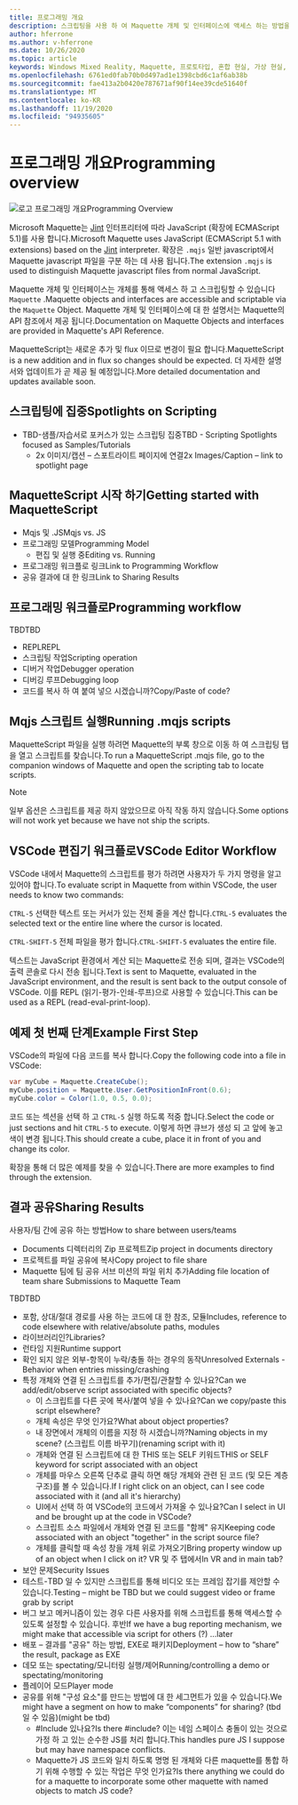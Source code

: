 ```yaml
---
title: 프로그래밍 개요
description: 스크립팅을 사용 하 여 Maquette 개체 및 인터페이스에 액세스 하는 방법을 알아봅니다.
author: hferrone
ms.author: v-hferrone
ms.date: 10/26/2020
ms.topic: article
keywords: Windows Mixed Reality, Maquette, 프로토타입, 혼합 현실, 가상 현실, VR, MR, 피드백, 피드백 허브, 버그
ms.openlocfilehash: 6761ed0fab70b0d497ad1e1398cbd6c1af6ab38b
ms.sourcegitcommit: fae413a2b0420e787671af90f14ee39cde51640f
ms.translationtype: MT
ms.contentlocale: ko-KR
ms.lasthandoff: 11/19/2020
ms.locfileid: "94935605"
---
```

# <a name="programming-overview"></a><span data-ttu-id="d27ce-104">프로그래밍 개요</span><span class="sxs-lookup"><span data-stu-id="d27ce-104">Programming overview</span></span>

<!-- TODO(Harrison): Need consolidated logo with text -->

![로고](../images/MaquetteIcon.png) <span data-ttu-id="d27ce-106">프로그래밍 개요</span><span class="sxs-lookup"><span data-stu-id="d27ce-106">Programming Overview</span></span>

<span data-ttu-id="d27ce-107">Microsoft Maquette는 [Jint](https://github.com/sebastienros/jint) 인터프리터에 따라 JavaScript (확장에 ECMAScript 5.1)를 사용 합니다.</span><span class="sxs-lookup"><span data-stu-id="d27ce-107">Microsoft Maquette uses JavaScript (ECMAScript 5.1 with extensions) based on the [Jint](https://github.com/sebastienros/jint) interpreter.</span></span> <span data-ttu-id="d27ce-108">확장은 `.mqjs` 일반 javascript에서 Maquette javascript 파일을 구분 하는 데 사용 됩니다.</span><span class="sxs-lookup"><span data-stu-id="d27ce-108">The extension `.mqjs` is used to distinguish Maquette javascript files from normal JavaScript.</span></span>

<!-- TODO(Stefan): Need more context and high-level explanation of Maquette objects, their accessible interfaces, and functionality. 
                   - What can they do and what problems can they solve?
                   - Is there a specific link to the Maquette object API that can be included here?  
-->
<span data-ttu-id="d27ce-109">Maquette 개체 및 인터페이스는 개체를 통해 액세스 하 고 스크립팅할 수 있습니다 `Maquette` .</span><span class="sxs-lookup"><span data-stu-id="d27ce-109">Maquette objects and interfaces are accessible and scriptable via the `Maquette` Object.</span></span> <span data-ttu-id="d27ce-110">Maquette 개체 및 인터페이스에 대 한 설명서는 Maquette의 API 참조에서 제공 됩니다.</span><span class="sxs-lookup"><span data-stu-id="d27ce-110">Documentation on Maquette Objects and interfaces are provided in Maquette's API Reference.</span></span>

<!-- TODO(Stefan): Link to roadmap information, which hasn't been documented yet. -->
<span data-ttu-id="d27ce-111">MaquetteScript는 새로운 추가 및 flux 이므로 변경이 필요 합니다.</span><span class="sxs-lookup"><span data-stu-id="d27ce-111">MaquetteScript is a new addition and in flux so changes should be expected.</span></span> <span data-ttu-id="d27ce-112">더 자세한 설명서와 업데이트가 곧 제공 될 예정입니다.</span><span class="sxs-lookup"><span data-stu-id="d27ce-112">More detailed documentation and updates available soon.</span></span>

<!-- TODO(Stefan): Is Spotlights a component or added functionality of Maquette? -->
## <a name="spotlights-on-scripting"></a><span data-ttu-id="d27ce-113">스크립팅에 집중</span><span class="sxs-lookup"><span data-stu-id="d27ce-113">Spotlights on Scripting</span></span>

* <span data-ttu-id="d27ce-114">TBD-샘플/자습서로 포커스가 있는 스크립팅 집중</span><span class="sxs-lookup"><span data-stu-id="d27ce-114">TBD - Scripting Spotlights focused as Samples/Tutorials</span></span>
  * <span data-ttu-id="d27ce-115">2x 이미지/캡션 – 스포트라이트 페이지에 연결</span><span class="sxs-lookup"><span data-stu-id="d27ce-115">2x Images/Caption – link to spotlight page</span></span>

<!-- TODO(Stefan): Each of these bullets need to be fleshed out. -->
## <a name="getting-started-with-maquettescript"></a><span data-ttu-id="d27ce-116">MaquetteScript 시작 하기</span><span class="sxs-lookup"><span data-stu-id="d27ce-116">Getting started with MaquetteScript</span></span>

* <span data-ttu-id="d27ce-117">Mqjs 및 .JS</span><span class="sxs-lookup"><span data-stu-id="d27ce-117">Mqjs vs. JS</span></span>
* <span data-ttu-id="d27ce-118">프로그래밍 모델</span><span class="sxs-lookup"><span data-stu-id="d27ce-118">Programming Model</span></span>
  * <span data-ttu-id="d27ce-119">편집 및 실행 중</span><span class="sxs-lookup"><span data-stu-id="d27ce-119">Editing vs. Running</span></span>
* <span data-ttu-id="d27ce-120">프로그래밍 워크플로 링크</span><span class="sxs-lookup"><span data-stu-id="d27ce-120">Link to Programming Workflow</span></span>
* <span data-ttu-id="d27ce-121">공유 결과에 대 한 링크</span><span class="sxs-lookup"><span data-stu-id="d27ce-121">Link to Sharing Results</span></span>

## <a name="programming-workflow"></a><span data-ttu-id="d27ce-122">프로그래밍 워크플로</span><span class="sxs-lookup"><span data-stu-id="d27ce-122">Programming workflow</span></span>

<!-- TODO(Stefan): Which of these bullets are no longer TBD? We only want to include documentation on existing content. -->
<span data-ttu-id="d27ce-123">TBD</span><span class="sxs-lookup"><span data-stu-id="d27ce-123">TBD</span></span>
* <span data-ttu-id="d27ce-124">REPL</span><span class="sxs-lookup"><span data-stu-id="d27ce-124">REPL</span></span>
* <span data-ttu-id="d27ce-125">스크립팅 작업</span><span class="sxs-lookup"><span data-stu-id="d27ce-125">Scripting operation</span></span>
* <span data-ttu-id="d27ce-126">디버거 작업</span><span class="sxs-lookup"><span data-stu-id="d27ce-126">Debugger operation</span></span>
* <span data-ttu-id="d27ce-127">디버깅 루프</span><span class="sxs-lookup"><span data-stu-id="d27ce-127">Debugging loop</span></span>
* <span data-ttu-id="d27ce-128">코드를 복사 하 여 붙여 넣으 시겠습니까?</span><span class="sxs-lookup"><span data-stu-id="d27ce-128">Copy/Paste of code?</span></span>

## <a name="running-mqjs-scripts"></a><span data-ttu-id="d27ce-129">Mqjs 스크립트 실행</span><span class="sxs-lookup"><span data-stu-id="d27ce-129">Running .mqjs scripts</span></span>

<!-- TODO(Stefan): Need screenshot -->
<span data-ttu-id="d27ce-130">MaquetteScript 파일을 실행 하려면 Maquette의 부록 창으로 이동 하 여 스크립팅 탭을 열고 스크립트를 찾습니다.</span><span class="sxs-lookup"><span data-stu-id="d27ce-130">To run a MaquetteScript .mqjs file, go to the companion windows of Maquette and open the scripting tab to locate scripts.</span></span>

> [!NOTE] 
> <span data-ttu-id="d27ce-131">일부 옵션은 스크립트를 제공 하지 않았으므로 아직 작동 하지 않습니다.</span><span class="sxs-lookup"><span data-stu-id="d27ce-131">Some options will not work yet because we have not ship the scripts.</span></span>

## <a name="vscode-editor-workflow"></a><span data-ttu-id="d27ce-132">VSCode 편집기 워크플로</span><span class="sxs-lookup"><span data-stu-id="d27ce-132">VSCode Editor Workflow</span></span>

<span data-ttu-id="d27ce-133">VSCode 내에서 Maquette의 스크립트를 평가 하려면 사용자가 두 가지 명령을 알고 있어야 합니다.</span><span class="sxs-lookup"><span data-stu-id="d27ce-133">To evaluate script in Maquette from within VSCode, the user needs to know two commands:</span></span>

   <span data-ttu-id="d27ce-134">`CTRL-5` 선택한 텍스트 또는 커서가 있는 전체 줄을 계산 합니다.</span><span class="sxs-lookup"><span data-stu-id="d27ce-134">`CTRL-5` evaluates the selected text or the entire line where the cursor is located.</span></span> 

   <span data-ttu-id="d27ce-135">`CTRL-SHIFT-5` 전체 파일을 평가 합니다.</span><span class="sxs-lookup"><span data-stu-id="d27ce-135">`CTRL-SHIFT-5` evaluates the entire file.</span></span>

<!-- TODO(Stefan): This could use a nice simple infographic of the REPL loop. -->
<span data-ttu-id="d27ce-136">텍스트는 JavaScript 환경에서 계산 되는 Maquette로 전송 되며, 결과는 VSCode의 출력 콘솔로 다시 전송 됩니다.</span><span class="sxs-lookup"><span data-stu-id="d27ce-136">Text is sent to Maquette, evaluated in the JavaScript environment, and the result is sent back to the output console of VSCode.</span></span> <span data-ttu-id="d27ce-137">이를 REPL (읽기-평가-인쇄-루프)으로 사용할 수 있습니다.</span><span class="sxs-lookup"><span data-stu-id="d27ce-137">This can be used as a REPL (read-eval-print-loop).</span></span>

## <a name="example-first-step"></a><span data-ttu-id="d27ce-138">예제 첫 번째 단계</span><span class="sxs-lookup"><span data-stu-id="d27ce-138">Example First Step</span></span>

<!-- TODO(Stefan): What kind of file, a C# or .mqjs file? -->
<span data-ttu-id="d27ce-139">VSCode의 파일에 다음 코드를 복사 합니다.</span><span class="sxs-lookup"><span data-stu-id="d27ce-139">Copy the following code into a file in VSCode:</span></span>

```csharp
var myCube = Maquette.CreateCube();
myCube.position = Maquette.User.GetPositionInFront(0.6);
myCube.color = Color(1.0, 0.5, 0.0);
```

<!-- TODO(Stefan): Need screenshot. -->
<span data-ttu-id="d27ce-140">코드 또는 섹션을 선택 하 고 `CTRL-5` 실행 하도록 적중 합니다.</span><span class="sxs-lookup"><span data-stu-id="d27ce-140">Select the code or just sections and hit `CTRL-5` to execute.</span></span> <span data-ttu-id="d27ce-141">이렇게 하면 큐브가 생성 되 고 앞에 놓고 색이 변경 됩니다.</span><span class="sxs-lookup"><span data-stu-id="d27ce-141">This should create a cube, place it in front of you and change its color.</span></span>

<span data-ttu-id="d27ce-142">확장을 통해 더 많은 예제를 찾을 수 있습니다.</span><span class="sxs-lookup"><span data-stu-id="d27ce-142">There are more examples to find through the extension.</span></span>

## <a name="sharing-results"></a><span data-ttu-id="d27ce-143">결과 공유</span><span class="sxs-lookup"><span data-stu-id="d27ce-143">Sharing Results</span></span>

<!-- TODO(Stefan): Need to fill in content/context for these bullets. If there's a lot of content, we might consider breaking this out into it's own doc. -->
<span data-ttu-id="d27ce-144">사용자/팀 간에 공유 하는 방법</span><span class="sxs-lookup"><span data-stu-id="d27ce-144">How to share between users/teams</span></span>
* <span data-ttu-id="d27ce-145">Documents 디렉터리의 Zip 프로젝트</span><span class="sxs-lookup"><span data-stu-id="d27ce-145">Zip project in documents directory</span></span>
* <span data-ttu-id="d27ce-146">프로젝트를 파일 공유에 복사</span><span class="sxs-lookup"><span data-stu-id="d27ce-146">Copy project to file share</span></span>
* <span data-ttu-id="d27ce-147">Maquette 팀에 팀 공유 서브 미션의 파일 위치 추가</span><span class="sxs-lookup"><span data-stu-id="d27ce-147">Adding file location of team share Submissions to Maquette Team</span></span>

<!-- TODO(Stefan): Need to break these out into their own sections and fill in the missing content/context. 
                   - Which of these is accessible now and not TBD?
-->
<span data-ttu-id="d27ce-148">TBD</span><span class="sxs-lookup"><span data-stu-id="d27ce-148">TBD</span></span>
* <span data-ttu-id="d27ce-149">포함, 상대/절대 경로를 사용 하는 코드에 대 한 참조, 모듈</span><span class="sxs-lookup"><span data-stu-id="d27ce-149">Includes, reference to code elsewhere with relative/absolute paths, modules</span></span>
* <span data-ttu-id="d27ce-150">라이브러리인?</span><span class="sxs-lookup"><span data-stu-id="d27ce-150">Libraries?</span></span>
* <span data-ttu-id="d27ce-151">런타임 지원</span><span class="sxs-lookup"><span data-stu-id="d27ce-151">Runtime support</span></span>
* <span data-ttu-id="d27ce-152">확인 되지 않은 외부-항목이 누락/충돌 하는 경우의 동작</span><span class="sxs-lookup"><span data-stu-id="d27ce-152">Unresolved Externals - Behavior when entries missing/crashing</span></span>
* <span data-ttu-id="d27ce-153">특정 개체와 연결 된 스크립트를 추가/편집/관찰할 수 있나요?</span><span class="sxs-lookup"><span data-stu-id="d27ce-153">Can we add/edit/observe script associated with specific objects?</span></span>
  * <span data-ttu-id="d27ce-154">이 스크립트를 다른 곳에 복사/붙여 넣을 수 있나요?</span><span class="sxs-lookup"><span data-stu-id="d27ce-154">Can we copy/paste this script elsewhere?</span></span>
  * <span data-ttu-id="d27ce-155">개체 속성은 무엇 인가요?</span><span class="sxs-lookup"><span data-stu-id="d27ce-155">What about object properties?</span></span>
  * <span data-ttu-id="d27ce-156">내 장면에서 개체의 이름을 지정 하 시겠습니까?</span><span class="sxs-lookup"><span data-stu-id="d27ce-156">Naming objects in my scene?</span></span> <span data-ttu-id="d27ce-157">(스크립트 이름 바꾸기)</span><span class="sxs-lookup"><span data-stu-id="d27ce-157">(renaming script with it)</span></span>
  * <span data-ttu-id="d27ce-158">개체와 연결 된 스크립트에 대 한 THIS 또는 SELF 키워드</span><span class="sxs-lookup"><span data-stu-id="d27ce-158">THIS or SELF keyword for script associated with an object</span></span>
  * <span data-ttu-id="d27ce-159">개체를 마우스 오른쪽 단추로 클릭 하면 해당 개체와 관련 된 코드 (및 모든 계층 구조)를 볼 수 있습니다.</span><span class="sxs-lookup"><span data-stu-id="d27ce-159">If I right click on an object, can I see code associated with it (and all it's hierarchy)</span></span>
  * <span data-ttu-id="d27ce-160">UI에서 선택 하 여 VSCode의 코드에서 가져올 수 있나요?</span><span class="sxs-lookup"><span data-stu-id="d27ce-160">Can I select in UI and be brought up at the code in VSCode?</span></span>
  * <span data-ttu-id="d27ce-161">스크립트 소스 파일에서 개체와 연결 된 코드를 "함께" 유지</span><span class="sxs-lookup"><span data-stu-id="d27ce-161">Keeping code associated with an object "together" in the script source file?</span></span>
  * <span data-ttu-id="d27ce-162">개체를 클릭할 때 속성 창을 개체 위로 가져오기</span><span class="sxs-lookup"><span data-stu-id="d27ce-162">Bring property window up of an object when I click on it?</span></span> <span data-ttu-id="d27ce-163">VR 및 주 탭에서</span><span class="sxs-lookup"><span data-stu-id="d27ce-163">In VR and in main tab?</span></span>
* <span data-ttu-id="d27ce-164">보안 문제</span><span class="sxs-lookup"><span data-stu-id="d27ce-164">Security Issues</span></span>
* <span data-ttu-id="d27ce-165">테스트-TBD 일 수 있지만 스크립트를 통해 비디오 또는 프레임 잡기를 제안할 수 있습니다.</span><span class="sxs-lookup"><span data-stu-id="d27ce-165">Testing – might be TBD but we could suggest video or frame grab by script</span></span>
* <span data-ttu-id="d27ce-166">버그 보고 메커니즘이 있는 경우 다른 사용자를 위해 스크립트를 통해 액세스할 수 있도록 설정할 수 있습니다. 후반</span><span class="sxs-lookup"><span data-stu-id="d27ce-166">If we have a bug reporting mechanism, we might make that accessible via script for others (?) …later</span></span>
* <span data-ttu-id="d27ce-167">배포 – 결과를 "공유" 하는 방법, EXE로 패키지</span><span class="sxs-lookup"><span data-stu-id="d27ce-167">Deployment – how to “share” the result, package as EXE</span></span>
* <span data-ttu-id="d27ce-168">데모 또는 spectating/모니터링 실행/제어</span><span class="sxs-lookup"><span data-stu-id="d27ce-168">Running/controlling a demo or spectating/monitoring</span></span>
* <span data-ttu-id="d27ce-169">플레이어 모드</span><span class="sxs-lookup"><span data-stu-id="d27ce-169">Player mode</span></span>
* <span data-ttu-id="d27ce-170">공유를 위해 "구성 요소"를 만드는 방법에 대 한 세그먼트가 있을 수 있습니다.</span><span class="sxs-lookup"><span data-stu-id="d27ce-170">We might have a segment on how to make “components” for sharing?</span></span> <span data-ttu-id="d27ce-171">(tbd 일 수 있음)</span><span class="sxs-lookup"><span data-stu-id="d27ce-171">(might  be tbd)</span></span>
  * <span data-ttu-id="d27ce-172">#Include 있나요?</span><span class="sxs-lookup"><span data-stu-id="d27ce-172">Is there #include?</span></span> <span data-ttu-id="d27ce-173">이는 네임 스페이스 충돌이 있는 것으로 가정 하 고 있는 순수한 JS를 처리 합니다.</span><span class="sxs-lookup"><span data-stu-id="d27ce-173">This handles pure JS I suppose but may have namespace conflicts.</span></span>
  * <span data-ttu-id="d27ce-174">Maquette가 JS 코드와 일치 하도록 명명 된 개체와 다른 maquette를 통합 하기 위해 수행할 수 있는 작업은 무엇 인가요?</span><span class="sxs-lookup"><span data-stu-id="d27ce-174">Is there anything we could do for a maquette to incorporate some other maquette with named objects to match JS code?</span></span>

